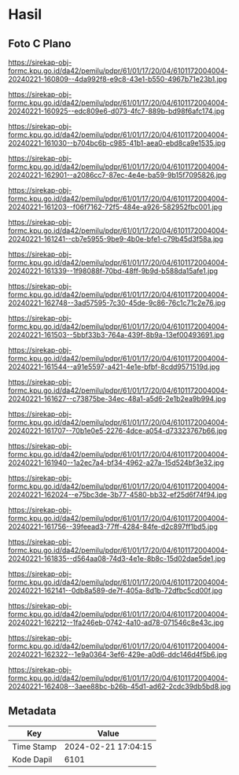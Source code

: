 # Hasil

## Foto C Plano

https://sirekap-obj-formc.kpu.go.id/da42/pemilu/pdpr/61/01/17/20/04/6101172004004-20240221-160809--4da992f8-e9c8-43e1-b550-4967b71e23b1.jpg

https://sirekap-obj-formc.kpu.go.id/da42/pemilu/pdpr/61/01/17/20/04/6101172004004-20240221-160925--edc809e6-d073-4fc7-889b-bd98f6afc174.jpg

https://sirekap-obj-formc.kpu.go.id/da42/pemilu/pdpr/61/01/17/20/04/6101172004004-20240221-161030--b704bc6b-c985-41b1-aea0-ebd8ca9e1535.jpg

https://sirekap-obj-formc.kpu.go.id/da42/pemilu/pdpr/61/01/17/20/04/6101172004004-20240221-162901--a2086cc7-87ec-4e4e-ba59-9b15f7095826.jpg

https://sirekap-obj-formc.kpu.go.id/da42/pemilu/pdpr/61/01/17/20/04/6101172004004-20240221-161203--f06f7162-72f5-484e-a926-582952fbc001.jpg

https://sirekap-obj-formc.kpu.go.id/da42/pemilu/pdpr/61/01/17/20/04/6101172004004-20240221-161241--cb7e5955-9be9-4b0e-bfe1-c79b45d3f58a.jpg

https://sirekap-obj-formc.kpu.go.id/da42/pemilu/pdpr/61/01/17/20/04/6101172004004-20240221-161339--1f98088f-70bd-48ff-9b9d-b588da15afe1.jpg

https://sirekap-obj-formc.kpu.go.id/da42/pemilu/pdpr/61/01/17/20/04/6101172004004-20240221-162748--3ad57595-7c30-45de-9c86-76c1c71c2e76.jpg

https://sirekap-obj-formc.kpu.go.id/da42/pemilu/pdpr/61/01/17/20/04/6101172004004-20240221-161503--5bbf33b3-764a-439f-8b9a-13ef00493691.jpg

https://sirekap-obj-formc.kpu.go.id/da42/pemilu/pdpr/61/01/17/20/04/6101172004004-20240221-161544--a91e5597-a421-4e1e-bfbf-8cdd9571519d.jpg

https://sirekap-obj-formc.kpu.go.id/da42/pemilu/pdpr/61/01/17/20/04/6101172004004-20240221-161627--c73875be-34ec-48a1-a5d6-2e1b2ea9b994.jpg

https://sirekap-obj-formc.kpu.go.id/da42/pemilu/pdpr/61/01/17/20/04/6101172004004-20240221-161707--70b1e0e5-2276-4dce-a054-d73323767b66.jpg

https://sirekap-obj-formc.kpu.go.id/da42/pemilu/pdpr/61/01/17/20/04/6101172004004-20240221-161940--1a2ec7a4-bf34-4962-a27a-15d524bf3e32.jpg

https://sirekap-obj-formc.kpu.go.id/da42/pemilu/pdpr/61/01/17/20/04/6101172004004-20240221-162024--e75bc3de-3b77-4580-bb32-ef25d6f74f94.jpg

https://sirekap-obj-formc.kpu.go.id/da42/pemilu/pdpr/61/01/17/20/04/6101172004004-20240221-161756--39feead3-77ff-4284-84fe-d2c897ff1bd5.jpg

https://sirekap-obj-formc.kpu.go.id/da42/pemilu/pdpr/61/01/17/20/04/6101172004004-20240221-161835--d564aa08-74d3-4e1e-8b8c-15d02dae5de1.jpg

https://sirekap-obj-formc.kpu.go.id/da42/pemilu/pdpr/61/01/17/20/04/6101172004004-20240221-162141--0db8a589-de7f-405a-8d1b-72dfbc5cd00f.jpg

https://sirekap-obj-formc.kpu.go.id/da42/pemilu/pdpr/61/01/17/20/04/6101172004004-20240221-162212--1fa246eb-0742-4a10-ad78-071546c8e43c.jpg

https://sirekap-obj-formc.kpu.go.id/da42/pemilu/pdpr/61/01/17/20/04/6101172004004-20240221-162322--1e9a0364-3ef6-429e-a0d6-ddc146d4f5b6.jpg

https://sirekap-obj-formc.kpu.go.id/da42/pemilu/pdpr/61/01/17/20/04/6101172004004-20240221-162408--3aee88bc-b26b-45d1-ad62-2cdc39db5bd8.jpg


## Metadata

| Key        | Value               |
| ---------- | ------------------- |
| Time Stamp | 2024-02-21 17:04:15 |
| Kode Dapil | 6101                |



